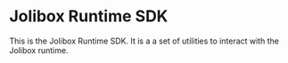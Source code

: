 # Jolibox Runtime SDK 

This is the Jolibox Runtime SDK. It is a a set of utilities to interact with the Jolibox runtime.
